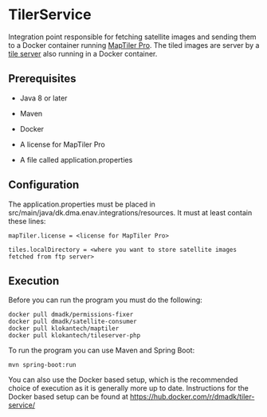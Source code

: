 # TilerService

Integration point responsible for fetching satellite images and sending them to a Docker container running [MapTiler Pro](https://hub.docker.com/r/klokantech/maptiler/).
The tiled images are server by a [tile server](https://hub.docker.com/r/klokantech/tileserver-php/) also running in a Docker container.

## Prerequisites

* Java 8 or later

* Maven

* Docker

* A license for MapTiler Pro

* A file called application.properties

## Configuration

The application.properties must be placed in src/main/java/dk.dma.enav.integrations/resources.
It must at least contain these lines:

    mapTiler.license = <license for MapTiler Pro>
    
    tiles.localDirectory = <where you want to store satellite images fetched from ftp server>
    
## Execution
Before you can run the program you must do the following:

    docker pull dmadk/permissions-fixer
    docker pull dmadk/satellite-consumer
    docker pull klokantech/maptiler
    docker pull klokantech/tileserver-php

To run the program you can use Maven and Spring Boot:

    mvn spring-boot:run
    
You can also use the Docker based setup, which is the recommended choice of execution as it is generally more up to date. Instructions for the Docker based setup can be found at https://hub.docker.com/r/dmadk/tiler-service/
